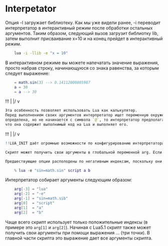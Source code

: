 # Interpetator

Опция -l загружает библиотеку. Как мы уже видели ранее, -i переводит интерпретатор в интерактивный режим после обработки остальных аргументов. Таким образом, следующий вызов загрузит библиотку lib, затем выполнит присваивание x=10 и на конец прейдет в интерактивный режим.

```bash
    lua -i -llib -e "x = 10"
```

В интерактивном режиме вы можете напечатать значение выражения, 
просто набрав строку, начинающуюся со знака равенства, за которым следует выражение:

```lua
    = math.sin(3) --> 0.14112000805987
    a = 30
    = a --> 30
```

!!!  |
    \|/
     v
``` r
Эта особенность позволяет использовать Lua как калькулятор.
Перед выполнением своих аргументов интерпретатор ищет переменную окружения с именем `LUA_INIT_5_2` (или LUA_INIT)
определена, но не начинается с символа `@`, то интерпретатор предполагает, 
что она содержит выполнимый код на Lua и выполняет его. 
```

!!!  |
    \|/
     v
``` r
!!LUA_INIT даёт огромные возможности по конфигурированию интерпретатора, поскольку при конфигурировании нам доступна вся мощь Lua. Мы можем загрузить пакеты, изменить текущий путь, определить свои собственные функции, переименовать или уничтожить функции итд

Скрипт может получить свои аргументы в глобальной переменной arg. Если у нас есть вызов вида %lua script a b c, то интерпретатор создает таблицу arg со всеми аргументами командной строки перед выполнением скрипта. Имя скрипта расположено по индекусу 0, первый аргумент (в примере это "а") расположен по индексу 1 итд

Предшествующие опции располодены по негативным индексам, поскольку они расположены перед именем скрипта. Рассмотрим следующий вызов:
```

```lua
    % lua -e "sin=math.sin" script a b
```
Интерпретатор собирает аргументы следующим образом:
```lua
    arg[-3] = "lua"
    arg[-2] = "-e"
    arg[-1] = "sin=math.sib"
    arg[0]  = "script"
    arg[1]  = "a"
    arg[2]  = "b"
```

Чаще всего скрипт использует только положительные индексы (в примере это `arg[1]` и `arg[2]`). 
Начиная с Lua5.1 скрипт также может получить свои аргументы при помощи выражения ... (три точки). В главной части скрипта это выражение дает все аргументы скрипта.
